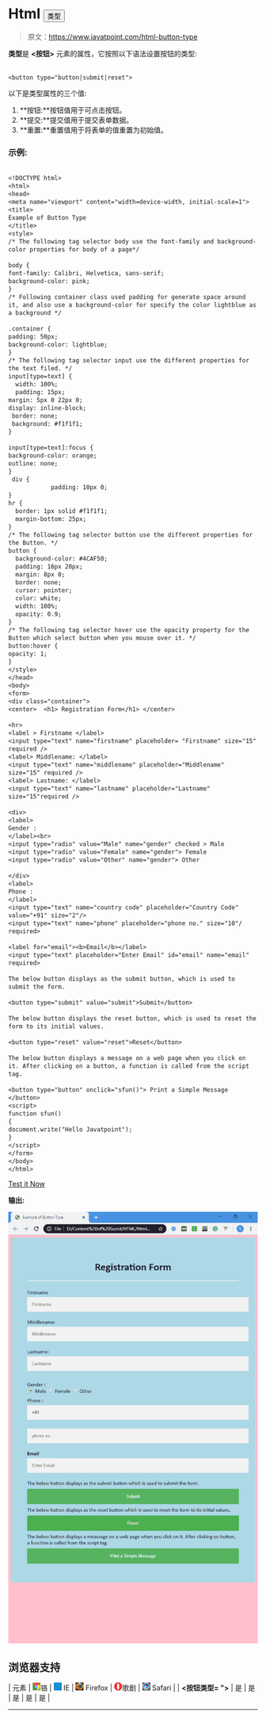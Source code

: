 # Html <button>类型</button>

> 原文：<https://www.javatpoint.com/html-button-type>

**类型**是 **<按钮>** 元素的属性，它按照以下语法设置按钮的类型:

```

<button type="button|submit|reset">

```

以下是类型属性的三个值:

1.  **按钮:**按钮值用于可点击按钮。
2.  **提交:**提交值用于提交表单数据。
3.  **重置:**重置值用于将表单的值重置为初始值。

### 示例:

```

<!DOCTYPE html>
<html>
<head>
<meta name="viewport" content="width=device-width, initial-scale=1">
<title>
Example of Button Type
</title>
<style>
/* The following tag selector body use the font-family and background-color properties for body of a page*/

body {
font-family: Calibri, Helvetica, sans-serif;
background-color: pink;
} 
/* Following container class used padding for generate space around it, and also use a background-color for specify the color lightblue as a background */  

.container {
padding: 50px;
background-color: lightblue;
}
/* The following tag selector input use the different properties for the text filed. */
input[type=text] {
  width: 100%;
  padding: 15px;
margin: 5px 0 22px 0;
display: inline-block;
 border: none;
 background: #f1f1f1;
}

input[type=text]:focus {
background-color: orange;
outline: none;
}
 div {
            padding: 10px 0;
}    
hr {
  border: 1px solid #f1f1f1;
  margin-bottom: 25px;
}
/* The following tag selector button use the different properties for the Button. */
button {
  background-color: #4CAF50;
  padding: 16px 20px;
  margin: 8px 0;
  border: none;
  cursor: pointer;
  color: white;
  width: 100%;
  opacity: 0.9;
}
/* The following tag selector hover use the opacity property for the Button which select button when you mouse over it. */
button:hover {
opacity: 1;
}
</style>
</head>
<body>
<form>
<div class="container">
<center>  <h1> Registration Form</h1> </center>

<hr>
<label > Firstname </label> 
<input type="text" name="firstname" placeholder= "Firstname" size="15" required /> 
<label> Middlename: </label> 
<input type="text" name="middlename" placeholder="Middlename" size="15" required /> 
<label> Lastname: </label>  
<input type="text" name="lastname" placeholder="Lastname" size="15"required /> 

<div>
<label> 
Gender :
</label><br>
<input type="radio" value="Male" name="gender" checked > Male 
<input type="radio" value="Female" name="gender"> Female 
<input type="radio" value="Other" name="gender"> Other

</div>
<label> 
Phone :
</label>
<input type="text" name="country code" placeholder="Country Code"  value="+91" size="2"/> 
<input type="text" name="phone" placeholder="phone no." size="10"/ required> 

<label for="email"><b>Email</b></label>
<input type="text" placeholder="Enter Email" id="email" name="email" required>

The below button displays as the submit button, which is used to submit the form. 

<button type="submit" value="submit">Submit</button>

The below button displays the reset button, which is used to reset the form to its initial values. 

<button type="reset" value="reset">Reset</button>

The below button displays a message on a web page when you click on it. After clicking on a button, a function is called from the script tag. 

<button type="button" onclick="sfun()"> Print a Simple Message </button>
<script>
function sfun()
{
document.write("Hello Javatpoint");
}
</script>
</form>
</body>
</html>

```

[Test it Now](https://www.javatpoint.com/oprweb/test.jsp?filename=htmlButtonType1)

**输出:**

![HTML Button Type](img/23a18513d296a363d6ecf2ba78a3bc24.png)

## 浏览器支持

| 元素 | ![chrome browser](img/4fbdc93dc2016c5049ed108e7318df19.png)铬 | ![ie browser](img/83dd23df1fe8373fd5bf054b2c1dd88b.png) IE | ![firefox browser](img/4f001fff393888a8a807ed29b28145d1.png) Firefox | ![opera browser](img/6cad4a592cc69a052056a0577b4aac65.png)歌剧 | ![safari browser](img/a0f6a9711a92203c5dc5c127fe9c9fca.png) Safari |
| **<按钮类型= ">** | 是 | 是 | 是 | 是 | 是 |

* * *